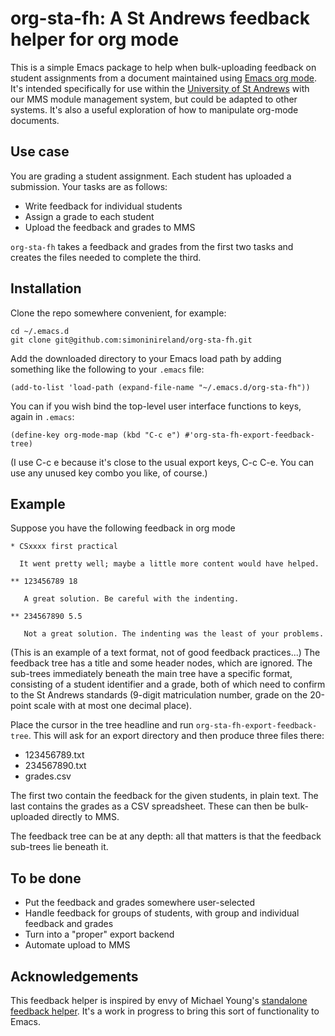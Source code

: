 org-sta-fh: A St Andrews feedback helper for org mode
=====================================================

This is a simple Emacs package to help when bulk-uploading feedback on
student assignments from a document maintained using [Emacs org
mode](https://orgmode.org). It's intended specifically for use within
the [University of St Andrews](https://www.st-andrews.ac.uk) with our
MMS module management system, but could be adapted to other systems.
It's also a useful exploration of how to manipulate org-mode
documents.

Use case
--------

You are grading a student assignment. Each student has uploaded a
submission. Your tasks are as follows:

- Write feedback for individual students
- Assign a grade to each student
- Upload the feedback and grades to MMS

`org-sta-fh` takes a feedback and grades from the first two tasks and
creates the files needed to complete the third.

Installation
------------

Clone the repo somewhere convenient, for example:

```
cd ~/.emacs.d
git clone git@github.com:simoninireland/org-sta-fh.git
```

Add the downloaded directory to your Emacs load path by adding
something like the following to your `.emacs` file:

```
(add-to-list 'load-path (expand-file-name "~/.emacs.d/org-sta-fh"))
```

You can if you wish bind the top-level user interface functions to
keys, again in `.emacs`:

```
(define-key org-mode-map (kbd "C-c e") #'org-sta-fh-export-feedback-tree)
```

(I use C-c e because it's close to the usual export keys, C-c C-e. You
can use any unused key combo you like, of course.)

Example
-------

Suppose you have the following feedback in org mode

```
* CSxxxx first practical

  It went pretty well; maybe a little more content would have helped.

** 123456789 18

   A great solution. Be careful with the indenting.

** 234567890 5.5

   Not a great solution. The indenting was the least of your problems.

```

(This is an example of a text format, not of good feedback
practices...) The feedback tree has a title and some header nodes,
which are ignored. The sub-trees immediately beneath the main tree
have a specific format, consisting of a student identifier and a
grade, both of which need to confirm to the St Andrews standards
(9-digit matriculation number, grade on the 20-point scale with at
most one decimal place).

Place the cursor in the tree headline and run
`org-sta-fh-export-feedback-tree`. This will ask for an export
directory and then produce three files there:

- 123456789.txt
- 234567890.txt
- grades.csv

The first two contain the feedback for the given students, in plain
text. The last contains the grades as a CSV spreadsheet. These can
then be bulk-uploaded directly to MMS.

The feedback tree can be at any depth: all that matters is that the
feedback sub-trees lie beneath it.

To be done
----------

- Put the feedback and grades somewhere user-selected
- Handle feedback for groups of students, with group and individual
  feedback and grades
- Turn into a "proper" export backend
- Automate upload to MMS

Acknowledgements
----------------

This feedback helper is inspired by envy of Michael Young's [standalone
feedback helper](https://github.com/mtorpey/FeedbackHelper). It's a
work in progress to bring this sort of functionality to Emacs.
